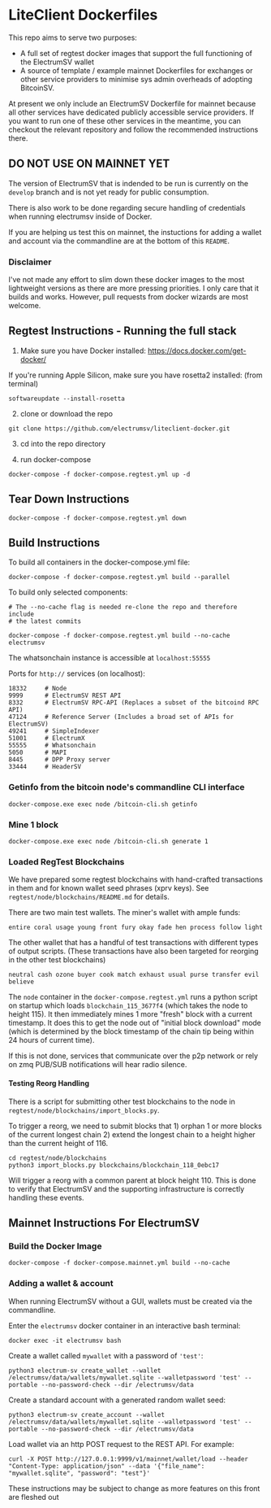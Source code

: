 # LiteClient Dockerfiles
This repo aims to serve two purposes:
- A full set of regtest docker images that support the full functioning of the 
ElectrumSV wallet
- A source of template / example mainnet Dockerfiles for exchanges or other 
service providers to minimise sys admin overheads of adopting BitcoinSV.

At present we only include an ElectrumSV Dockerfile for mainnet because all other
services have dedicated publicly accessible service providers. If you want
to run one of these other services in the meantime, you can checkout the relevant
repository and follow the recommended instructions there.

## DO NOT USE ON MAINNET YET
The version of ElectrumSV that is indended to be run is currently on
the `develop` branch and is not yet ready for public consumption.

There is also work to be done regarding secure handling of credentials
when running electrumsv inside of Docker.

If you are helping us test this on mainnet, the instuctions for adding a wallet
and account via the commandline are at the bottom of this `README`.

### Disclaimer
I've not made any effort to slim down these docker images to the most lightweight
versions as there are more pressing priorities. I only care that it builds and works.
However, pull requests from docker wizards are most welcome.

## Regtest Instructions - Running the full stack

1. Make sure you have Docker installed: https://docs.docker.com/get-docker/

  If you're running Apple Silicon, make sure you have rosetta2 installed: (from terminal) 
  
  ```softwareupdate --install-rosetta```

2. clone or download the repo

  ```git clone https://github.com/electrumsv/liteclient-docker.git```

3. cd into the repo directory

4. run docker-compose

  ```docker-compose -f docker-compose.regtest.yml up -d```


## Tear Down Instructions

    docker-compose -f docker-compose.regtest.yml down

## Build Instructions

To build all containers in the docker-compose.yml file:

    docker-compose -f docker-compose.regtest.yml build --parallel

To build only selected components:

    # The --no-cache flag is needed re-clone the repo and therefore include
    # the latest commits

    docker-compose -f docker-compose.regtest.yml build --no-cache electrumsv


The whatsonchain instance is accessible at ```localhost:55555```

Ports for `http://` services (on localhost):

    18332     # Node
    9999      # ElectrumSV REST API
    8332      # ElectrumSV RPC-API (Replaces a subset of the bitcoind RPC API)
    47124     # Reference Server (Includes a broad set of APIs for ElectrumSV)
    49241     # SimpleIndexer
    51001     # ElectrumX
    55555     # Whatsonchain
    5050      # MAPI
    8445      # DPP Proxy server
    33444     # HeaderSV

### Getinfo from the bitcoin node's commandline CLI interface
    
    docker-compose.exe exec node /bitcoin-cli.sh getinfo

### Mine 1 block

    docker-compose.exe exec node /bitcoin-cli.sh generate 1


### Loaded RegTest Blockchains
We have prepared some regtest blockchains with hand-crafted transactions in them and
for known wallet seed phrases (xprv keys). See `regtest/node/blockchains/README.md`
for details.

There are two main test wallets. The miner's wallet with ample funds:

    entire coral usage young front fury okay fade hen process follow light

The other wallet that has a handful of test transactions with different types of output scripts.
(These transactions have also been targeted for reorging in the other test blockchains)

    neutral cash ozone buyer cook match exhaust usual purse transfer evil believe

The `node` container in the `docker-compose.regtest.yml` runs a python script on startup
which loads `blockchain_115_3677f4` (which takes the node to height 115). It then 
immediately mines 1 more "fresh" block with a current timestamp. It does this to get
the node out of "initial block download" mode (which is determined by the block timestamp
of the chain tip being within 24 hours of current time). 

If this is not done, services that communicate over the p2p network or rely on zmq PUB/SUB notifications will hear
radio silence.

#### Testing Reorg Handling
There is a script for submitting other test blockchains to the node in 
`regtest/node/blockchains/import_blocks.py`.

To trigger a reorg, we need to submit blocks that 1) orphan 1 or more blocks of the
current longest chain 2) extend the longest chain to a height higher than
the current height of 116.
    
    cd regtest/node/blockchains 
    python3 import_blocks.py blockchains/blockchain_118_0ebc17

Will trigger a reorg with a common parent at block height 110. 
This is done to verify that ElectrumSV and the supporting infrastructure is 
correctly handling these events.

## Mainnet Instructions For ElectrumSV

### Build the Docker Image

    docker-compose -f docker-compose.mainnet.yml build --no-cache


### Adding a wallet & account
When running ElectrumSV without a GUI, wallets must be created via the commandline.

Enter the `electrumsv` docker container in an interactive bash terminal:

    docker exec -it electrumsv bash

Create a wallet called `mywallet` with a password of `'test'`:

    python3 electrum-sv create_wallet --wallet /electrumsv/data/wallets/mywallet.sqlite --walletpassword 'test' --portable --no-password-check --dir /electrumsv/data

Create a standard account with a generated random wallet seed:

    python3 electrum-sv create_account --wallet /electrumsv/data/wallets/mywallet.sqlite --walletpassword 'test' --portable --no-password-check --dir /electrumsv/data

Load wallet via an http POST request to the REST API. For example:

    curl -X POST http://127.0.0.1:9999/v1/mainnet/wallet/load --header "Content-Type: application/json" --data '{"file_name": "mywallet.sqlite", "password": "test"}'

These instructions may be subject to change as more features on this front are fleshed out
